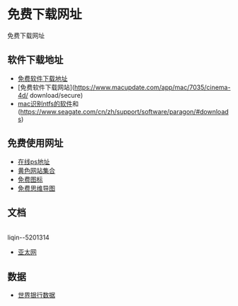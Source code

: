 # 免费下载网址
免费下载网址

## 软件下载地址
- [免费软件下载地址](https://prodesigntools.com/adobe-cc-2019-direct-download-links.html)
- [免费软件下载网站](https://www.macupdate.com/app/mac/7035/cinema-4d/ download/secure)
- [mac识别ntfs的软件](https://www.cnblogs.com/Flat-White/p/15208558.html)和(https://www.seagate.com/cn/zh/support/software/paragon/#downloads)

## 免费使用网址
- [在线ps地址](https://www.uupoop.com/ps/)
- [黄色网站集合](https://theporndude.com/zh)
- [免费图标](https://fontello.com/)
- [免费思维导图](https://gitmind.cn/)

## 文档
<br>liqin--5201314<br>

- [亚太网](http://bbcc.ac/forum.php?mod=forumdisplay&fid=68)

## 数据
- [世界银行数据](https://data.worldbank.org.cn/)